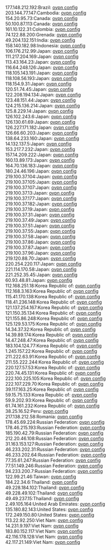 177.148.212.192:Brazil: [ovpn config](vpn/177_148_212_192.ovpn)  
203.144.77.147:Cambodia: [ovpn config](vpn/203_144_77_147.ovpn)  
154.20.95.73:Canada: [ovpn config](vpn/154_20_95_73.ovpn)  
50.100.87.113:Canada: [ovpn config](vpn/50_100_87_113.ovpn)  
161.10.122.31:Colombia: [ovpn config](vpn/161_10_122_31.ovpn)  
74.122.88.200:Grenada: [ovpn config](vpn/74_122_88_200.ovpn)  
49.204.132.151:India: [ovpn config](vpn/49_204_132_151.ovpn)  
158.140.182.98:Indonesia: [ovpn config](vpn/158_140_182_98.ovpn)  
106.176.212.99:Japan: [ovpn config](vpn/106_176_212_99.ovpn)  
111.217.204.169:Japan: [ovpn config](vpn/111_217_204_169.ovpn)  
113.43.164.23:Japan: [ovpn config](vpn/113_43_164_23.ovpn)  
116.64.248.126:Japan: [ovpn config](vpn/116_64_248_126.ovpn)  
118.105.143.191:Japan: [ovpn config](vpn/118_105_143_191.ovpn)  
118.108.56.193:Japan: [ovpn config](vpn/118_108_56_193.ovpn)  
118.154.9.31:Japan: [ovpn config](vpn/118_154_9_31.ovpn)  
120.51.74.45:Japan: [ovpn config](vpn/120_51_74_45.ovpn)  
122.208.194.134:Japan: [ovpn config](vpn/122_208_194_134.ovpn)  
123.48.151.44:Japan: [ovpn config](vpn/123_48_151_44.ovpn)  
124.215.136.214:Japan: [ovpn config](vpn/124_215_136_214.ovpn)  
125.8.229.14:Japan: [ovpn config](vpn/125_8_229_14.ovpn)  
126.102.243.6:Japan: [ovpn config](vpn/126_102_243_6.ovpn)  
126.130.61.69:Japan: [ovpn config](vpn/126_130_61_69.ovpn)  
126.227.171.182:Japan: [ovpn config](vpn/126_227_171_182.ovpn)  
126.66.60.203:Japan: [ovpn config](vpn/126_66_60_203.ovpn)  
138.64.233.160:Japan: [ovpn config](vpn/138_64_233_160.ovpn)  
14.132.137.5:Japan: [ovpn config](vpn/14_132_137_5.ovpn)  
153.217.7.232:Japan: [ovpn config](vpn/153_217_7_232.ovpn)  
157.14.209.222:Japan: [ovpn config](vpn/157_14_209_222.ovpn)  
160.13.89.173:Japan: [ovpn config](vpn/160_13_89_173.ovpn)  
164.70.136.183:Japan: [ovpn config](vpn/164_70_136_183.ovpn)  
180.24.46.196:Japan: [ovpn config](vpn/180_24_46_196.ovpn)  
219.100.37.104:Japan: [ovpn config](vpn/219_100_37_104.ovpn)  
219.100.37.105:Japan: [ovpn config](vpn/219_100_37_105.ovpn)  
219.100.37.107:Japan: [ovpn config](vpn/219_100_37_107.ovpn)  
219.100.37.13:Japan: [ovpn config](vpn/219_100_37_13.ovpn)  
219.100.37.177:Japan: [ovpn config](vpn/219_100_37_177.ovpn)  
219.100.37.182:Japan: [ovpn config](vpn/219_100_37_182.ovpn)  
219.100.37.19:Japan: [ovpn config](vpn/219_100_37_19.ovpn)  
219.100.37.31:Japan: [ovpn config](vpn/219_100_37_31.ovpn)  
219.100.37.49:Japan: [ovpn config](vpn/219_100_37_49.ovpn)  
219.100.37.51:Japan: [ovpn config](vpn/219_100_37_51.ovpn)  
219.100.37.55:Japan: [ovpn config](vpn/219_100_37_55.ovpn)  
219.100.37.58:Japan: [ovpn config](vpn/219_100_37_58.ovpn)  
219.100.37.86:Japan: [ovpn config](vpn/219_100_37_86.ovpn)  
219.100.37.87:Japan: [ovpn config](vpn/219_100_37_87.ovpn)  
219.100.37.96:Japan: [ovpn config](vpn/219_100_37_96.ovpn)  
219.120.88.70:Japan: [ovpn config](vpn/219_120_88_70.ovpn)  
220.254.220.117:Japan: [ovpn config](vpn/220_254_220_117.ovpn)  
221.114.170.58:Japan: [ovpn config](vpn/221_114_170_58.ovpn)  
221.252.35.45:Japan: [ovpn config](vpn/221_252_35_45.ovpn)  
60.93.48.81:Japan: [ovpn config](vpn/60_93_48_81.ovpn)  
112.168.251.18:Korea Republic of: [ovpn config](vpn/112_168_251_18.ovpn)  
112.168.3.163:Korea Republic of: [ovpn config](vpn/112_168_3_163.ovpn)  
115.41.170.138:Korea Republic of: [ovpn config](vpn/115_41_170_138.ovpn)  
118.41.236.148:Korea Republic of: [ovpn config](vpn/118_41_236_148.ovpn)  
121.137.254.167:Korea Republic of: [ovpn config](vpn/121_137_254_167.ovpn)  
121.150.35.134:Korea Republic of: [ovpn config](vpn/121_150_35_134.ovpn)  
121.155.86.248:Korea Republic of: [ovpn config](vpn/121_155_86_248.ovpn)  
125.129.53.175:Korea Republic of: [ovpn config](vpn/125_129_53_175.ovpn)  
14.34.37.32:Korea Republic of: [ovpn config](vpn/14_34_37_32.ovpn)  
14.39.89.174:Korea Republic of: [ovpn config](vpn/14_39_89_174.ovpn)  
14.47.248.47:Korea Republic of: [ovpn config](vpn/14_47_248_47.ovpn)  
183.104.124.77:Korea Republic of: [ovpn config](vpn/183_104_124_77.ovpn)  
1.245.157.22:Korea Republic of: [ovpn config](vpn/1_245_157_22.ovpn)  
211.222.63.91:Korea Republic of: [ovpn config](vpn/211_222_63_91.ovpn)  
211.55.222.244:Korea Republic of: [ovpn config](vpn/211_55_222_244.ovpn)  
220.127.57.53:Korea Republic of: [ovpn config](vpn/220_127_57_53.ovpn)  
220.74.45.131:Korea Republic of: [ovpn config](vpn/220_74_45_131.ovpn)  
222.100.225.105:Korea Republic of: [ovpn config](vpn/222_100_225_105.ovpn)  
222.107.229.70:Korea Republic of: [ovpn config](vpn/222_107_229_70.ovpn)  
39.117.163.25:Korea Republic of: [ovpn config](vpn/39_117_163_25.ovpn)  
59.15.75.133:Korea Republic of: [ovpn config](vpn/59_15_75_133.ovpn)  
59.9.202.93:Korea Republic of: [ovpn config](vpn/59_9_202_93.ovpn)  
61.74.161.232:Korea Republic of: [ovpn config](vpn/61_74_161_232.ovpn)  
38.25.16.52:Peru: [ovpn config](vpn/38_25_16_52.ovpn)  
217.138.212.58:Romania: [ovpn config](vpn/217_138_212_58.ovpn)  
178.45.69.224:Russian Federation: [ovpn config](vpn/178_45_69_224.ovpn)  
178.46.215.193:Russian Federation: [ovpn config](vpn/178_46_215_193.ovpn)  
185.190.42.79:Russian Federation: [ovpn config](vpn/185_190_42_79.ovpn)  
212.20.46.108:Russian Federation: [ovpn config](vpn/212_20_46_108.ovpn)  
31.163.153.127:Russian Federation: [ovpn config](vpn/31_163_153_127.ovpn)  
46.233.202.31:Russian Federation: [ovpn config](vpn/46_233_202_31.ovpn)  
46.233.202.64:Russian Federation: [ovpn config](vpn/46_233_202_64.ovpn)  
77.35.61.247:Russian Federation: [ovpn config](vpn/77_35_61_247.ovpn)  
77.51.149.246:Russian Federation: [ovpn config](vpn/77_51_149_246.ovpn)  
94.233.200.7:Russian Federation: [ovpn config](vpn/94_233_200_7.ovpn)  
122.99.21.46:Taiwan: [ovpn config](vpn/122_99_21_46.ovpn)  
184.22.34.6:Thailand: [ovpn config](vpn/184_22_34_6.ovpn)  
49.228.184.102:Thailand: [ovpn config](vpn/49_228_184_102.ovpn)  
49.228.49.102:Thailand: [ovpn config](vpn/49_228_49_102.ovpn)  
49.49.237.15:Thailand: [ovpn config](vpn/49_49_237_15.ovpn)  
2.49.105.164:United Arab Emirates: [ovpn config](vpn/2_49_105_164.ovpn)  
135.180.82.143:United States: [ovpn config](vpn/135_180_82_143.ovpn)  
172.249.150.80:United States: [ovpn config](vpn/172_249_150_80.ovpn)  
113.22.92.250:Viet Nam: [ovpn config](vpn/113_22_92_250.ovpn)  
14.231.9.197:Viet Nam: [ovpn config](vpn/14_231_9_197.ovpn)  
183.80.152.117:Viet Nam: [ovpn config](vpn/183_80_152_117.ovpn)  
42.116.178.128:Viet Nam: [ovpn config](vpn/42_116_178_128.ovpn)  
42.117.21.149:Viet Nam: [ovpn config](vpn/42_117_21_149.ovpn)  
